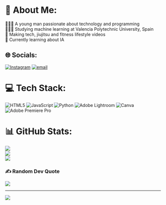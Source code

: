 # 💫 About Me:
👩🏻‍💻 A young man passionate about technology and programming<br>👩🏻‍🎓 Studying machine learning at Valencia Polytechnic University, Spain<br>🎨 Making tech, jiujitsu and fitness lifestyle videos<br>💭 Currently learning about IA


## 🌐 Socials:
[![Instagram](https://img.shields.io/badge/Instagram-%23E4405F.svg?logo=Instagram&logoColor=white)](https://instagram.com/antoniopreguicajj) [![email](https://img.shields.io/badge/Email-D14836?logo=gmail&logoColor=white)](mailto:antoniomartins@neurifytech.com) 

# 💻 Tech Stack:
![HTML5](https://img.shields.io/badge/html5-%23E34F26.svg?style=for-the-badge&logo=html5&logoColor=white) ![JavaScript](https://img.shields.io/badge/javascript-%23323330.svg?style=for-the-badge&logo=javascript&logoColor=%23F7DF1E) ![Python](https://img.shields.io/badge/python-3670A0?style=for-the-badge&logo=python&logoColor=ffdd54) ![Adobe Lightroom](https://img.shields.io/badge/Adobe%20Lightroom-31A8FF.svg?style=for-the-badge&logo=Adobe%20Lightroom&logoColor=white) ![Canva](https://img.shields.io/badge/Canva-%2300C4CC.svg?style=for-the-badge&logo=Canva&logoColor=white) ![Adobe Premiere Pro](https://img.shields.io/badge/Adobe%20Premiere%20Pro-9999FF.svg?style=for-the-badge&logo=Adobe%20Premiere%20Pro&logoColor=white)
# 📊 GitHub Stats:
![](https://github-readme-stats.vercel.app/api?username=antoniopreguicajj&theme=blue_navy&hide_border=false&include_all_commits=true&count_private=true)<br/>
![](https://nirzak-streak-stats.vercel.app/?user=antoniopreguicajj&theme=blue_navy&hide_border=false)<br/>
![](https://github-readme-stats.vercel.app/api/top-langs/?username=antoniopreguicajj&theme=blue_navy&hide_border=false&include_all_commits=true&count_private=true&layout=compact)

### ✍️ Random Dev Quote
![](https://quotes-github-readme.vercel.app/api?type=horizontal&theme=tokyonight)

---
[![](https://visitcount.itsvg.in/api?id=antoniopreguicajj&icon=0&color=0)](https://visitcount.itsvg.in)

<!-- Proudly created with GPRM ( https://gprm.itsvg.in ) -->

